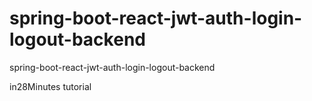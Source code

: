 # spring-boot-react-jwt-auth-login-logout-backend
spring-boot-react-jwt-auth-login-logout-backend

in28Minutes tutorial
